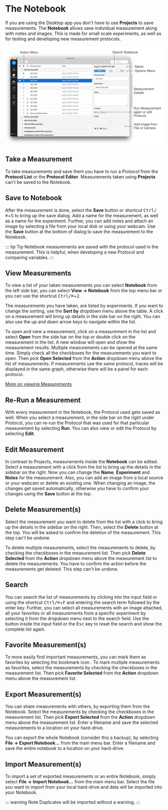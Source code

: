 # The Notebook

If you are using the Desktop app you don't have to use **Projects** to save measurements. The **Notebook** allows save individual measurement along with notes and images. This is made for small scale experiments, as well as for testing and developing new measurement protocols.

![List of Measurements inside the Notebook](./images/notebook.png)

## Take a Measurement

To take measurements and save them you have to run a Protocol from the **Protocol List** or the **Protocol Editor**. Measurements taken using **Projects** can't be saved to the Notebook.

## Save to Notebook

After the measurement is done, select the **Save** button or shortcut <kbd>Ctrl/⌘</kbd>+<kbd>S</kbd> to bring up the save dialog. Add a name for the measurement, as well as a name for the experiment. Further, you can add notes and attach an image by selecting a file from your local disk or using your webcam. Use the **Save** button at the bottom of dialog to save the measurement to the Notebook.

::: tip Tip
Notebook measurements are saved with the protocol used in the measurement. This is helpful, when developing a new Protocol and comparing variables.
:::

## View Measurements

To view a list of your taken measurements you can select **Notebook** from the left side bar, you can select **View → Notebook** from the top menu bar or you can use the shortcut <kbd>Ctrl/⌘</kbd>+<kbd>2</kbd>.

The measurements you have taken, are listed by experiments. If you want to change the sorting, use the **Sort by** dropdown menu above the table.
A click on a measurement will bring up details in the side bar on the right. You can also use the up and down arrow keys to navigate within the list.

To open and view a measurement, click on a measurement in the list and select **Open** from the side bar on the top or double click on the measurement in the list. A new window will open and show the measurement results. Multiple measurements can be opened at the same time. Simply check all the checkboxes for the measurements you want to open. Then pick **Open Selected** from the **Action** dropdown menu above the list of measurements. If measurements use the same protocol, traces will be displayed in the same graph, otherwise there will be a panel for each protocol.

[More on viewing Measurements](./view-measurements.md)

## Re-Run a Measurement

With every measurement in the Notebook, the Protocol used gets saved as well. When you select a measurement, in the side bar on the right under Protocol, you can re-run the Protocol that was used for that particular measurement by selecting **Run**. You can also view or edit the Protocol by selecting **Edit**.

## Edit Measurement

In contrast to Projects, measurements inside the **Notebook** can be edited. Select a measurement with a click from the list to bring up the details in the sidebar on the right. Now you can change the **Name**, **Experiment** and **Notes** for the measurement. Also, you can add an image from a local source or your webcam or delete an existing one. When changing an image, the changes get saved automatically, otherwise you have to confirm your changes using the **Save** button at the top.

## Delete Measurement(s)

Select the measurement you want to delete from the list with a click to bring up the details in the sidebar on the right. Then, select the **Delete** button at the top. You will be asked to confirm the deletion of the measurement. This step can't be undone.

To delete multiple measurements, select the measurements to delete, by checking the checkboxes in the measurement list. Then pick **Delete Selected** from the **Action** dropdown menu above the measurement list to delete the measurements. You have to confirm the action before the measurements get deleted. This step can't be undone.

## Search

You can search the list of measurements by clicking into the input field or using the shortcut <kbd>Ctrl/⌘</kbd>+<kbd>F</kbd> and entering the search term followed by the enter key. Further, you can select all measurements with an image attached, all your favorites or all measurements from a specific experiment by selecting it from the dropdown menu next to the search field. Use the <i class="fa fa-times-circle"></i> button inside the input field or the <kbd>Esc</kbd> key to reset the search and show the complete list again.

## Favorite Measurement(s)

To more easily find important measurements, you can mark them as favorites by selecting the bookmark icon <i class="fa fa-bookmark-o"></i>. To mark multiple measurements as favorites, select the measurements by checking the checkboxes in the measurement list. Then pick **Favorite Selected** from the **Action** dropdown menu above the measurement list.

## Export Measurement(s)

You can share measurements with others, by exporting them from the Notebook. Select the measurements by checking the checkboxes in the measurement list. Then pick **Export Selected** from the **Action** dropdown menu above the measurement list. Enter a filename and save the selected measurements to a location on your hard-drive.

You can export the whole Notebook (consider this a backup), by selecting **File → Export Notebook...** from the main menu bar. Enter a filename and save the entire notebook to a location on your hard-drive.

## Import Measurement(s)

To import a set of exported measurements or an entire Notebook, simply select **File → Import Notebook...** from the main menu bar. Select the file you want to import from your local hard-drive and data will be imported into your Notebook.

::: warning Note
Duplicates will be imported without a warning.
:::
